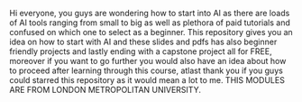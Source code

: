 Hi everyone, you guys are wondering how to start into AI as there are loads of AI tools ranging from small to big as well as plethora of paid tutorials and confused on which one to select as a beginner. This repository gives you an idea on how to start with AI and these slides and pdfs has also beginner friendly projects and lastly ending with a capstone project all for FREE, moreover if you want to go further you would also have an idea about how to proceed after learning through this course, atlast thank you if you guys could starred this repository as it would mean a lot to me. THIS MODULES ARE FROM LONDON METROPOLITAN UNIVERSITY.
